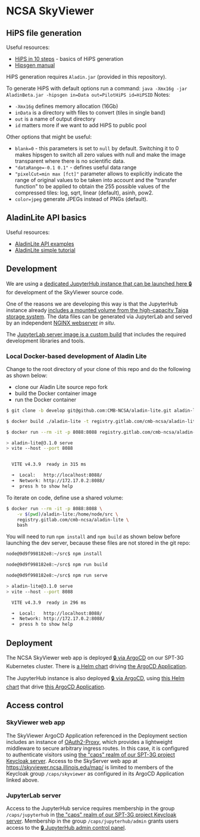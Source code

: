# NCSA SkyViewer

## HiPS file generation

Useful resources:

* [HiPS in 10 steps](https://aladin.cds.unistra.fr/hips/HipsIn10Steps.gml) - basics of HiPS generation
* [Hipsgen manual](https://aladin.cds.unistra.fr/hips/HipsgenManual.pdf) 

HiPS generation requires ```Aladin.jar``` (provided in this repository).

To generate HiPS with default options run a command:
```java -Xmx16g -jar AladinBeta.jar -hipsgen in=Data out=PilotHiPS id=HiPSID```
Notes:
* ```-Xmx16g``` defines memory allocation (16Gb)
* ```inData``` is a directory with files to convert (tiles in single band)
* ```out``` is a name of output directory
* ```id``` matters more if we want to add HiPS to public pool

Other options that might be useful:
* ```blank=0``` - this parameters is set to ```null``` by default. Switching it to 0 makes hipsgen to switch all zero values with null and make the image transparent where there is no scientific data.
* ```"dataRange=-0.1 0.1"``` - defines useful data range
* ```"pixelCut=min max [fct]"``` parameter allows to explicitly indicate the range of original values to be taken into account and the "transfer function" to be applied to obtain the 255 possible values of the compressed tiles: log, sqrt, linear (default), asinh, pow2. 
* ```color=jpeg``` generate JPEGs instead of PNGs (default).


## AladinLite API basics

Useful resources:
* [AladinLite API examples](https://aladin.u-strasbg.fr/AladinLite/doc/API/examples/)
* [AladinLite simple tutorial](https://aladin.cds.unistra.fr/AladinLite/doc/tutorials/interactive-finding-chart/)

## Development

We are using a [dedicated JupyterHub instance that can be launched here 🔒](https://jupyter.skyviewer.ncsa.illinois.edu/) for development of the SkyViewer source code.

One of the reasons we are developing this way is that the JupyterHub instance already [includes a mounted volume from the high-capacity Taiga storage system](https://gitlab.com/spt3g/kubernetes/-/blob/main/charts/jupyterhub/values.yaml). The data files can be generated via JupyterLab and served by an independent [NGINX webserver](https://gitlab.com/spt3g/kubernetes/-/blob/main/charts/skyviewer/templates/deployment.yaml) *in situ*.

The [JupyterLab server image is a custom build](./docker/jupyter/Dockerfile) that includes the required development libraries and tools.

### Local Docker-based development of Aladin Lite

Change to the root directory of your clone of this repo and do the following as shown below:

* clone our Aladin Lite source repo fork
* build the Docker container image
* run the Docker container

```bash
$ git clone -b develop git@github.com:CMB-NCSA/aladin-lite.git aladin-lite

$ docker build ./aladin-lite -t registry.gitlab.com/cmb-ncsa/aladin-lite

$ docker run --rm -it -p 8088:8088 registry.gitlab.com/cmb-ncsa/aladin-lite

> aladin-lite@3.1.0 serve
> vite --host --port 8088


  VITE v4.3.9  ready in 315 ms

  ➜  Local:   http://localhost:8088/
  ➜  Network: http://172.17.0.2:8088/
  ➜  press h to show help

```

To iterate on code, define use a shared volume:

```bash
$ docker run --rm -it -p 8088:8088 \
    -v $(pwd)/aladin-lite:/home/node/src \
    registry.gitlab.com/cmb-ncsa/aladin-lite \
    bash
```

You will need to run `npm install` and `npm build` as shown below before launching the dev server,
because these files are not stored in the git repo:

```bash
node@9d9f998182e8:~/src$ npm install

node@9d9f998182e8:~/src$ npm run build

node@9d9f998182e8:~/src$ npm run serve

> aladin-lite@3.1.0 serve
> vite --host --port 8088

  VITE v4.3.9  ready in 296 ms

  ➜  Local:   http://localhost:8088/
  ➜  Network: http://172.17.0.2:8088/
  ➜  press h to show help
```


## Deployment

The NCSA SkyViewer web app is deployed [🔒 via ArgoCD](https://spt3g.ncsa.illinois.edu/argo-cd/applications/skyviewer) on our SPT-3G Kubernetes cluster. There is [a Helm chart](https://gitlab.com/spt3g/kubernetes/-/tree/main/charts/skyviewer) driving [the ArgoCD Application](https://gitlab.com/spt3g/kubernetes/-/blob/main/apps/spt3g/templates/skyviewer.yaml).

The JupyterHub instance is also deployed [🔒 via ArgoCD](https://spt3g.ncsa.illinois.edu/argo-cd/applications/jupyterhub-skyviewer), using [this Helm chart](https://gitlab.com/spt3g/kubernetes/-/tree/main/charts/jupyterhub) that drive [this ArgoCD Application](https://gitlab.com/spt3g/kubernetes/-/blob/main/apps/spt3g/templates/jupyterhub.yaml).

## Access control

### SkyViewer web app

The SkyViewer ArgoCD Application referenced in the Deployment section includes an instance of [OAuth2-Proxy](https://gitlab.com/decentci/charts/-/tree/main/charts/oauth2-proxy-traefik), which provides a lightweight middleware to secure arbitrary ingress routes. In this case, it is configured to authenticate visitors using [the "caps" realm of our SPT-3G project Keycloak server](https://keycloak.spt3g.ncsa.illinois.edu/realms/caps/). Access to the SkyServer web app at https://skyviewer.ncsa.illinois.edu/map/ is limited to members of the Keycloak group `/caps/skyviewer` as configured in its ArgoCD Application linked above.

### JupyterLab server

Access to the JupyterHub service requires membership in the group `/caps/jupyterhub` in [the "caps" realm of our SPT-3G project Keycloak server](https://keycloak.spt3g.ncsa.illinois.edu/realms/caps/). Membership in the group `/caps/jupyterhub/admin` grants users access to the [🔒 JupyterHub admin control panel](https://jupyter.skyviewer.ncsa.illinois.edu/hub/admin).
